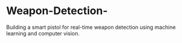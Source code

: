 # Weapon-Detection-
Building a smart pistol for real-time weapon detection using machine learning and computer vision. 
